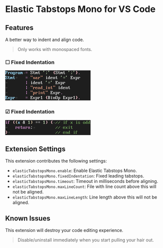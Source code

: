 # Elastic Tabstops Mono for VS Code

## Features

A better way to indent and align code.

> Only works with monospaced fonts.

### &#x2610; Fixed Indentation

![animation](images/elastic.gif)

### &#x2611; Fixed Indentation

![animation](images/fixed.gif)

## Extension Settings

This extension contributes the following settings:

* `elasticTabstopsMono.enable`: Enable Elastic Tabstops Mono.
* `elasticTabstopsMono.fixedIndentation`: Fixed leading tabstops.
* `elasticTabstopsMono.timeout`: Timeout in milliseconds before aligning.
* `elasticTabstopsMono.maxLineCount`: File with line count above this will not be aligned.
* `elasticTabstopsMono.maxLineLength`: Line length above this will not be aligned.

## Known Issues

This extension will destroy your code editing experience.

> Disable/uninstall immediately when you start pulling your hair out.
